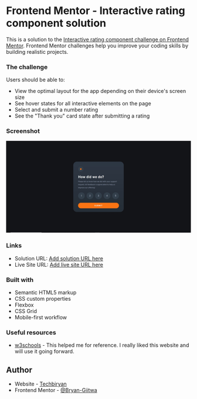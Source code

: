 # Frontend Mentor - Interactive rating component solution

This is a solution to the [Interactive rating component challenge on Frontend Mentor](https://www.frontendmentor.io/challenges/interactive-rating-component-koxpeBUmI). Frontend Mentor challenges help you improve your coding skills by building realistic projects.

### The challenge

Users should be able to:

- View the optimal layout for the app depending on their device's screen size
- See hover states for all interactive elements on the page
- Select and submit a number rating
- See the "Thank you" card state after submitting a rating

### Screenshot

![](./screenshot.jpg)

### Links

- Solution URL: [Add solution URL here](https://www.frontendmentor.io/solutions/interactive-rating-component-LgP3eaFnsH)
- Live Site URL: [Add live site URL here](https://bryan-giitwa.github.io/interactive-rating-component/)

### Built with

- Semantic HTML5 markup
- CSS custom properties
- Flexbox
- CSS Grid
- Mobile-first workflow

### Useful resources

- [w3schools](https://www.w3schools.com) - This helped me for reference. I really liked this website and will use it going forward.

## Author

- Website - [Techbiryan](https://techbiryan.xyz)
- Frontend Mentor - [@Bryan-Giitwa](https://www.frontendmentor.io/profile/Bryan-Giitwa)
